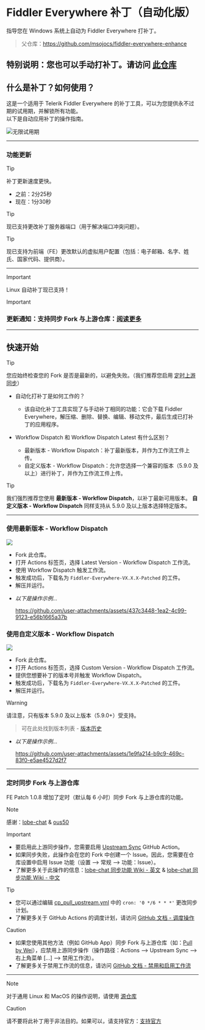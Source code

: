 # Fiddler Everywhere 补丁（自动化版）
指导您在 Windows 系统上自动为 Fiddler Everywhere 打补丁。
> 父仓库：https://github.com/msojocs/fiddler-everywhere-enhance

## 特别说明：您也可以手动打补丁。请访问 [此仓库](https://github.com/sipsuru/fiddler-everywhere-patch-manual)

## 什么是补丁？如何使用？
这是一个适用于 Telerik Fiddler Everywhere 的补丁工具，可以为您提供永不过期的试用期，并解锁所有功能。  
以下是自动应用补丁的操作指南。

![无限试用期](https://github.com/user-attachments/assets/e9c83778-27fa-456a-96e6-07bb0cd7f4ad)

---

### 功能更新
> [!TIP]
> 补丁更新速度更快。
>  - 之前：2分25秒
>  - 现在：1分30秒

> [!TIP]
> 现已支持更改补丁服务器端口（用于解决端口冲突问题）。

> [!TIP]
> 现已支持为前端（FE）更改默认的虚拟用户配置（包括：电子邮箱、名字、姓氏、国家代码、提供商）。

---

> [!IMPORTANT]
> Linux 自动补丁现已支持！

> [!IMPORTANT]
> ### 更新通知：支持同步 Fork 与上游仓库：[阅读更多](#scheduled-syncing-forks-with-upstream-repo)

---

## 快速开始
> [!TIP]
> 您应始终检查您的 Fork 是否是最新的，以避免失败。（我们推荐您启用 [定时上游同步](#scheduled-syncing-forks-with-upstream-repo)）

* 自动化打补丁是如何工作的？
  - 该自动化补丁工具实现了与手动补丁相同的功能：它会下载 Fiddler Everywhere，解压缩、删除、替换、编辑、移动文件，最后生成已打补丁的应用程序。

* Workflow Dispatch 和 Workflow Dispatch Latest 有什么区别？
  - 最新版本 - Workflow Dispatch：补丁最新版本，并作为工作流工件上传。
  - 自定义版本 - Workflow Dispatch：允许您选择一个兼容的版本（5.9.0 及以上）进行补丁，并作为工作流工件上传。

> [!TIP]
> 我们强烈推荐您使用 **最新版本 - Workflow Dispatch**，以补丁最新可用版本。
> **自定义版本 - Workflow Dispatch** 同样支持从 5.9.0 及以上版本选择特定版本。

---

### 使用最新版本 - Workflow Dispatch 
[![](https://github.com/sipsuru/fiddler-everywhere-patch-automated/actions/workflows/cp__latest_dispatch.yml/badge.svg)](https://github.com/sipsuru/fiddler-everywhere-patch-automated/actions/workflows/cp__latest_dispatch.yml)

  - Fork 此仓库。
  - 打开 Actions 标签页，选择 Latest Version - Workflow Dispatch 工作流。
  - 使用 Workflow Dispatch 触发工作流。
  - 触发成功后，下载名为 `Fiddler-Everywhere-VX.X.X-Patched` 的工件。
  - 解压并运行。

  * *以下是操作示例...*

    https://github.com/user-attachments/assets/437c3448-1ea2-4c99-9123-e56b1665a37b

### 使用自定义版本 - Workflow Dispatch 
[![](https://github.com/sipsuru/fiddler-everywhere-patch-automated/actions/workflows/cp_dispatch.yml/badge.svg)](https://github.com/sipsuru/fiddler-everywhere-patch-automated/actions/workflows/cp_dispatch.yml)

  - Fork 此仓库。
  - 打开 Actions 标签页，选择 Custom Version - Workflow Dispatch 工作流。
  - 提供您想要补丁的版本号并触发 Workflow Dispatch。
  - 触发成功后，下载名为 `Fiddler-Everywhere-VX.X.X-Patched` 的工件。
  - 解压并运行。

  > [!WARNING]
  > 请注意，只有版本 5.9.0 及以上版本（5.9.0+）受支持。
  
  > 可在此处找到版本列表 - [版本历史](https://www.telerik.com/support/whats-new/fiddler-everywhere/release-history)

  * *以下是操作示例...*

    https://github.com/user-attachments/assets/1e9fa214-b9c9-469c-83f0-e5ae4527d2f7

---

### 定时同步 Fork 与上游仓库
FE Patch 1.0.8 增加了定时（默认每 6 小时）同步 Fork 与上游仓库的功能。
  > [!NOTE]
  > 感谢：[lobe-chat](https://github.com/lobehub/lobe-chat) & [ous50](https://github.com/ous50)

  > [!IMPORTANT]
  > - 要启用此上游同步操作，您需要启用 [Upstream Sync](.github/workflows/cp_pull_upstream.yml) GitHub Action。
  > - 如果同步失败，此操作会在您的 Fork 中创建一个 Issue。因此，您需要在仓库设置中启用 Issue 功能（设置 --> 常规 --> 功能：Issue）。
  > - 了解更多关于此操作的信息：[lobe-chat 同步功能 Wiki - 英文](https://github.com/lobehub/lobe-chat/wiki/Upstream-Sync) & [lobe-chat 同步功能 Wiki - 中文](https://github.com/lobehub/lobe-chat/wiki/Upstream-Sync.zh-CN)

  > [!TIP]
  > - 您可以通过编辑 [cp_pull_upstream.yml](.github/workflows/cp_pull_upstream.yml) 中的 `cron: '0 */6 * * *'` 更改同步计划。
  > - 了解更多关于 GitHub Actions 的调度计划，请访问 [GitHub 文档 - 调度操作](https://docs.github.com/en/actions/writing-workflows/choosing-when-your-workflow-runs/events-that-trigger-workflows#schedule)

  > [!CAUTION]
  > - 如果您使用其他方法（例如 GitHub App）同步 Fork 与上游仓库（如：[Pull by Wei](https://github.com/wei/pull)），应禁用上游同步操作（操作路径：Actions --> Upstream Sync --> 右上角菜单 [...] --> 禁用工作流）。
  > - 了解更多关于禁用工作流的信息，请访问 [GitHub 文档 - 禁用和启用工作流](https://docs.github.com/en/actions/managing-workflow-runs-and-deployments/managing-workflow-runs/disabling-and-enabling-a-workflow)

---

> [!NOTE]
> 对于通用 Linux 和 MacOS 的操作说明，请使用 [源仓库](https://github.com/msojocs/fiddler-everywhere-enhance)

> [!CAUTION]
> 请不要将此补丁用于非法目的。如果可以，请支持官方：[支持官方](https://www.telerik.com/purchase/fiddler)
